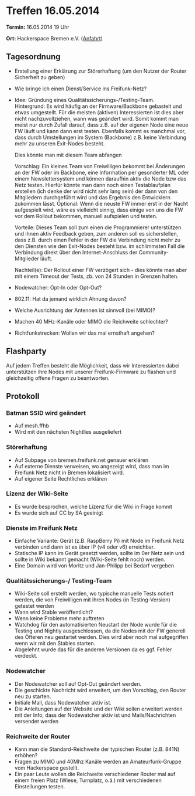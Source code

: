# Treffen 16.05.2014

**Termin:** 16.05.2014 19 Uhr 

**Ort:** Hackerspace Bremen e.V. ([Anfahrt](https://www.hackerspace-bremen.de/anfahrt/))

## Tagesordnung

* Erstellung einer Erklärung zur Störerhaftung (um den Nutzer der Router Sicherheit zu geben)
* Wie bringe ich einen Dienst/Service ins Freifunk-Netz?
* Idee: Gründung eines Qualitätssicherungs-/Testing-Team.  
Hintergrund: Es wird häufig an der Firmware/Backbone gebastelt und etwas umgestellt. Für die meisten (aktiven) 
Interessierten ist dies aber nicht nachzuvollziehen, wann was geändert wird.
Somit kommt man meist nur durch Zufall darauf, dass z.B. auf der eigenen Node eine neue FW läuft und kann dann erst testen.
Ebenfalls kommt es manchmal vor, dass durch Umstellungen im System (Backbone) z.B. keine Verbindung mehr zu unseren Exit-Nodes besteht.

  Dies könnte man mit diesem Team abfangen

  Vorschlag: Ein kleines Team von Freiwilligen bekommt bei Änderungen an der FW oder im Backbone, eine Information per gesonderter ML oder
einem Newslettersystem und können daraufhin aktiv die Node bzw das Netz testen.
Hierfür könnte man dann noch einen Testablaufplan erstellen (ich denke der wird nicht sehr lang sein) der dann von den Mitgliedern durchgeführt 
wird und das Ergebnis den Entwicklern zukommen lässt.
Optional: Wenn die neuste FW immer erst in der Nacht aufgespielt wird, wäre es vielleicht sinnig, dass einige von uns die FW vor dem Rollout 
bekommen, manuell aufspielen und testen.

  Vorteile:
Dieses Team soll zum einen die Programmierer unterstützen und ihnen aktiv Feedback geben, zum anderen soll es sicherstellen, 
dass z.B. durch einen Fehler in der FW die Verbindung nicht mehr zu den Diensten wie den Exit-Nodes besteht bzw. im schlimmsten Fall die Verbindung direkt 
über den Internet-Anschluss der Community-Mitglieder läuft.

  Nachteil(e):
Der Rollout einer FW verzögert sich - dies könnte man aber mit einem Timeout der Tests, zb. von 24 Stunden in Grenzen halten.

* Nodewatcher: Opt-In oder Opt-Out?
* 802.11: Hat da jemand wirklich Ahnung davon?
 * Welche Ausrichtung der Antennen ist sinnvoll (bei MIMO)?
 * Machen 40 MHz-Kanäle oder MIMO die Reichweite schlechter?
* Richtfunkstrecken: Wollen wir das mal ernsthaft angehen?

## Flashparty 
Auf jedem Treffen besteht die Möglichkeit, dass wir Interessierten dabei unterstützen ihre Nodes mit unserer Freifunk-Firmware zu flashen und gleichzeitig offene Fragen zu beantworten.


## Protokoll

### Batman SSID wird geändert

* Auf mesh.ffhb
* Wird mit den nächsten Nightlies ausgeliefert

### Störerhaftung

* Auf Subpage von bremen.freifunk.net genauer erklären
* Auf externe Dienste verweisen, wo angezeigt wird, dass man im Freifunk Netz nicht in Bremen lokalisiert wird.
* Auf eigener Seite Rechtliches erklären  

### Lizenz der Wiki-Seite

* Es wurde besprochen, welche Lizenz für die Wiki in Frage kommt
* Es wurde sich auf CC by SA geeinigt

### Dienste im Freifunk Netz

* Einfache Variante: Gerät (z.B. RaspBerry Pi) mit Node im Freifunk Netz verbinden und dann ist es über IP (v4 oder v6) erreichbar. 
 * Statische IP kann im Gerät gesetzt werden, sollte im 0er Netz sein und sollte in Wiki bekannt gemacht (Wiki-Seite fehlt noch) werden. 
 * Eine Domain wird von Moritz und Jan-Philipp bei Bedarf vergeben

### Qualitätssicherungs-/ Testing-Team

* Wiki-Seite soll erstellt werden, wo typische manuelle Tests notiert werden, die von Freiwilligen mit ihren Nodes (in Testing-Version) getestet werden
* Wann wird Stable veröffentlicht?
 * Wenn keine Probleme mehr auftreten 
* Watchdog für den automatisierten Neustart der Node wurde für die Testing und Nightly ausgeschlossen, da die Nodes mit der FW generell des Öfteren neu gestartet werden. Dies wird aber noch mal aufgegriffen wenn wir mit den Stables starten.
* Abgelehnt wurde das für die anderen Versionen da es ggf. Fehler verdeckt.

### Nodewatcher

* Der Nodewatcher soll auf Opt-Out geändert werden. 
* Die geschickte Nachricht wird erweitert, um den Vorschlag, den Router neu zu starten.
* Initiale Mail, dass Nodewatcher aktiv ist.
* Die Anleitungen auf der Website und der Wiki sollen erweitert werden mit der Info, dass der Nodewatcher aktiv ist und Mails/Nachrichten versendet werden

### Reichweite der Router

* Kann man die Standard-Reichweite der typischen Router (z.B. 841N) erhöhen?
* Fragen zu MIMO und 40Mhz Kanäle werden an Amateurfunk-Gruppe vom Hackerspace gestellt.
* Ein paar Leute wollen die Reichweite verschiedener Router mal auf einem freien Platz (Wiese, Turnplatz, o.ä.) mit verschiedenen Einstellungen testen.
